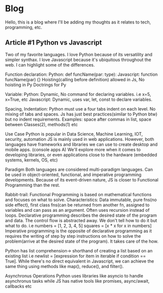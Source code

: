 # Blog

Hello, this is a blog where I'll be adding my thoughts as it relates to tech, programming, etc.


## Article #1 Python vs Javascript
Two of my favorite languages. I love Python because of its versatility and simpler synthax.
I love Javascript because it's ubiquitous throughout the web.
I can highlight some of the differences. 

Function declaration: 
Python: def funcName(par: type):
Javascript: function funcName(par) {}
Hoisting(calling before definition) allowed in Js, No hoisting in Py
Doctrings for Py

Variable: 
Python: Dynamic, No command for declaring variables. i.e x=5, x=True, etc 
Javascript: Dynamic, uses var, let, const to declare variables.

Spacing, Indentation:
Python must use a four tabs indent on each level. No mixing of tabs and spaces.
Js has just best practices(similar to Python btw) but no indent requirements. Examples: space after commas in list, space between Classes(2), methods(1) etc

Use Case
Python is popular in Data Science, Machine Learning, IOT, security, automation
JS is mainly used in web applications. 
However, both languages have frameworks and libraries we can use to create desktop and mobile apps. (console apps A)
We'll explore more when it comes to developing libraries, or even applications close to the hardware (embedded systems, kernels, OS, etc)

Paradigm
Both languages are considered multi-paradigm languages. Can be used in object-oriented, functional, and imperative programming developments.
Because of its event-driven nature, JS is closer to Functional Programming than the rest.

Rabbit-trail: Functional Programming is based on mathematical functions and focuses on what to solve. Characteristics: Data immutable, pure fns(no side effect), first class fns(can be returned from another fn, assigned to variables and can pass as an argument. Often uses recursion instead of loops.
              Declarative programming describes the desired state of the program and data. The control flow is abstracted away. We don't tell how to do it but what to do. 
              i.e numbers = [1, 2, 3, 4, 5] squares = [x * x for x in numbers]
Imperative programming is the opposite of declarative programming as it requires the writing of step by step instructions on how to solve the problem(arrive at the desired state of the program). It takes care of the how.


Python has list comprehension-> shorthand of creating a list based on an existing list i.e newlist = [expression for item in iterable if condition == True].
While there's no direct equivalent in Javascript, we can achieve the same thing using methods like map(), reduce(), and filter().

Asynchronus Operations
Python uses libraries like asyncio to handle asynchronus tasks while JS has native tools like promises, async/await, callbacks etc
